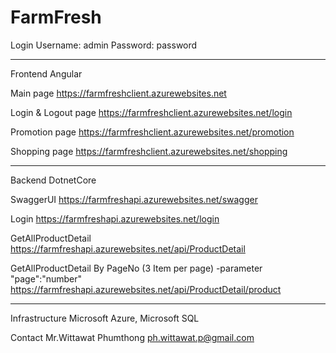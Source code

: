 # FarmFresh
Login
Username: admin
Password: password

------------------------------------------------------------

Frontend Angular

Main page 
https://farmfreshclient.azurewebsites.net

Login & Logout page 
https://farmfreshclient.azurewebsites.net/login

Promotion page
https://farmfreshclient.azurewebsites.net/promotion

Shopping page
https://farmfreshclient.azurewebsites.net/shopping

------------------------------------------------------------

Backend DotnetCore

SwaggerUI
https://farmfreshapi.azurewebsites.net/swagger

Login
https://farmfreshapi.azurewebsites.net/login

GetAllProductDetail
https://farmfreshapi.azurewebsites.net/api/ProductDetail

GetAllProductDetail By PageNo (3 Item per page)
-parameter "page":"number"
https://farmfreshapi.azurewebsites.net/api/ProductDetail/product

------------------------------------------------------------

Infrastructure
Microsoft Azure, Microsoft SQL

Contact 
Mr.Wittawat Phumthong
ph.wittawat.p@gmail.com
